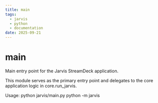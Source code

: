 ```yaml
---
title: main
tags:
  - jarvis
  - python
  - documentation
date: 2025-09-21
---
```


# main

Main entry point for the Jarvis StreamDeck application.

This module serves as the primary entry point and delegates to the core
application logic in core.run_jarvis.

Usage:
    python jarvis/main.py
    python -m jarvis
